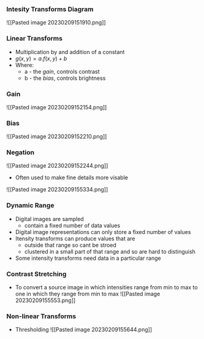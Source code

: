
### Intesity Transforms Diagram

![[Pasted image 20230209151910.png]]

### Linear Transforms
- Multiplication by and addition of a constant 
- $g(x,y) = a.f(x,y) + b$
- Where:
	- a - the *gain*, controls contrast
	- b - the *bias*, controls brightness

### Gain
![[Pasted image 20230209152154.png]]

### Bias 
![[Pasted image 20230209152210.png]]

### Negation 
![[Pasted image 20230209152244.png]]

- Often used to make fine details more visable 

![[Pasted image 20230209155334.png]]

### Dynamic Range 
- Digital images are sampled 
	- contain a fixed number of data values
- Digital image representations can only store a fixed number of values
- Itensity transforms can produce values that are
	- outside that range so cant be stroed
	- clustered in a small part of that range and so are hard to distinguish
- Some intensity transforms need data in a particular range 

### Contrast Stretching 
- To convert a source image in which intensities range from min to max to one in which they range from min to max 
![[Pasted image 20230209155553.png]]

### Non-linear Transforms 
- Thresholding 
![[Pasted image 20230209155644.png]]





